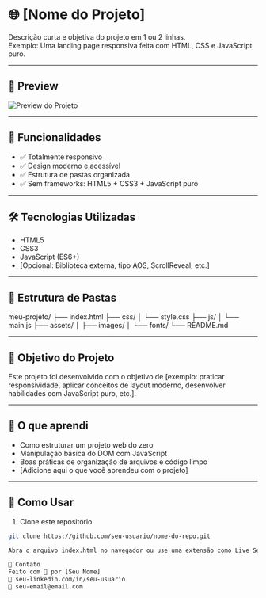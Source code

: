 # 🌐 [Nome do Projeto]

Descrição curta e objetiva do projeto em 1 ou 2 linhas.  
Exemplo: Uma landing page responsiva feita com HTML, CSS e JavaScript puro.

---

## 📸 Preview

![Preview do Projeto](./assets/images/preview.png) <!-- Substitua pelo caminho da imagem, se tiver -->

---

## 🚀 Funcionalidades

- ✅ Totalmente responsivo
- ✅ Design moderno e acessível
- ✅ Estrutura de pastas organizada
- ✅ Sem frameworks: HTML5 + CSS3 + JavaScript puro

---

## 🛠️ Tecnologias Utilizadas

- HTML5
- CSS3
- JavaScript (ES6+)
- [Opcional: Biblioteca externa, tipo AOS, ScrollReveal, etc.]

---

## 📁 Estrutura de Pastas

meu-projeto/ ├── index.html ├── css/ │ └── style.css ├── js/ │ └── main.js ├── assets/ │ ├── images/ │ └── fonts/ └── README.md


---

## 🎯 Objetivo do Projeto

Este projeto foi desenvolvido com o objetivo de [exemplo: praticar responsividade, aplicar conceitos de layout moderno, desenvolver habilidades com JavaScript puro, etc.].

---

## 🧠 O que aprendi

- Como estruturar um projeto web do zero
- Manipulação básica do DOM com JavaScript
- Boas práticas de organização de arquivos e código limpo
- [Adicione aqui o que você aprendeu com o projeto]

---

## 📌 Como Usar

1. Clone este repositório
```bash
git clone https://github.com/seu-usuario/nome-do-repo.git

Abra o arquivo index.html no navegador ou use uma extensão como Live Server no VSCode.

🤝 Contato
Feito com 💙 por [Seu Nome]
🔗 seu-linkedin.com/in/seu-usuario
📧 seu-email@email.com